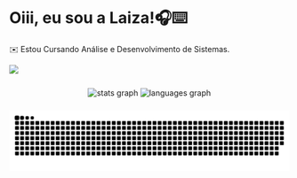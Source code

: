 
# Oiii, eu sou a Laiza!🎧⌨️

✉️ Estou Cursando Análise e Desenvolvimento de Sistemas.


<img src="https://i.pinimg.com/originals/58/ef/84/58ef8425f24e05c06c122f123efbe122.gif" width="300px">

###

<div align="center">
  <img src="https://github-readme-stats.vercel.app/api?username=laizask&hide_title=false&hide_rank=false&show_icons=true&include_all_commits=true&count_private=true&disable_animations=false&theme=dracula&locale=en&hide_border=false&order=1" height="150" alt="stats graph"  />
  <img src="https://github-readme-stats.vercel.app/api/top-langs?username=laizask&locale=en&hide_title=false&layout=compact&card_width=320&langs_count=5&theme=dracula&hide_border=false&order=2" height="150" alt="languages graph"  />
</div>

###

<picture>
  <source media="(prefers-color-scheme: dark)" srcset="https://raw.githubusercontent.com/laizask/laizask/output/github-contribution-grid-snake-dark.svg">
  <source media="(prefers-color-scheme: light)" srcset="https://raw.githubusercontent.com/laizask/laizask/output/github-contribution-grid-snake.svg">
  <img alt="github contribution grid snake animation" src="https://raw.githubusercontent.com/laizask/laizask/output/github-contribution-grid-snake.svg">
</picture>

###
